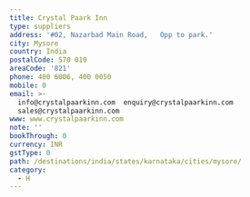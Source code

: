 ```yaml
---
title: Crystal Paark Inn
type: suppliers
address: '#02, Nazarbad Main Road,   Opp to park.'
city: Mysore
country: India
postalCode: 570 010
areaCode: '821'
phone: 400 6006, 400 0050
mobile: 0
email: >-
  info@crystalpaarkinn.com  enquiry@crystalpaarkinn.com 
  sales@crystalpaarkinn.com
www: www.crystalpaarkinn.com
note: ''
bookThrough: 0
currency: INR
gstType: 0
path: /destinations/india/states/karnataka/cities/mysore/
category:
  - H
---
```



